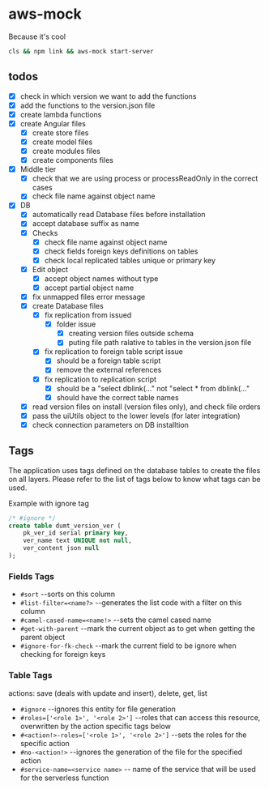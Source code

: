 # aws-mock

Because it's cool

```sh
cls && npm link && aws-mock start-server
```

## todos

- [x] check in which version we want to add the functions
- [x] add the functions to the version.json file
- [x] create lambda functions
- [x] create Angular files
  - [x] create store files
  - [x] create model files
  - [x] create modules files
  - [x] create components files
- [x] Middle tier
  - [x] check that we are using process or processReadOnly in the correct cases
  - [x] check file name against object name
- [x] DB
  - [x] automatically read Database files before installation
  - [x] accept database suffix as name
  - [x] Checks
    - [x] check file name against object name
    - [x] check fields foreign keys definitions on tables
    - [x] check local replicated tables unique or primary key
  - [x] Edit object
    - [x] accept object names without type
    - [x] accept partial object name
  - [x] fix unmapped files error message
  - [x] create Database files
    - [x] fix replication from issued
      - [x] folder issue
        - [x] creating version files outside schema
        - [x] puting file path ralative to tables in the version.json file
    - [x] fix replication to foreign table script issue
      - [x] should be a foreign table script
      - [x] remove the external references
    - [x] fix replication to replication script
      - [x] should be a "select dblink(..." not "select * from dblink(..."
      - [x] should have the correct table names
  - [x] read version files on install (version files only), and check file orders
  - [x] pass the uiUtils object to the lower levels (for later integration)
  - [x] check connection parameters on DB installtion

## Tags

The application uses tags defined on the database tables to create the files on all layers. Please refer to the list of tags below to know what tags can be used.

Example with ignore tag

```sql
/* #ignore */
create table dumt_version_ver (
    pk_ver_id serial primary key,
    ver_name text UNIQUE not null,
    ver_content json null
);
```

### Fields Tags

- `#sort` --sorts on this column
- `#list-filter=<name?>` --generates the list code with a filter on this column
- `#camel-cased-name=<name!>` --sets the camel cased name
- `#get-with-parent` --mark the current object as to get when getting the parent object
- `#ignore-for-fk-check` --mark the current field to be ignore when checking for foreign keys

### Table Tags

actions: save (deals with update and insert), delete, get, list

- `#ignore` --ignores this entity for file generation
- `#roles=['<role 1>', '<role 2>']` --roles that can access this resource, overwritten by the action specific tags below
- `#<action!>-roles=['<role 1>', '<role 2>']` --sets the roles for the specific action
- `#no-<action!>` --ignores the generation of the file for the specified action
- `#service-name=<service name>` -- name of the service that will be used for the serverless function

